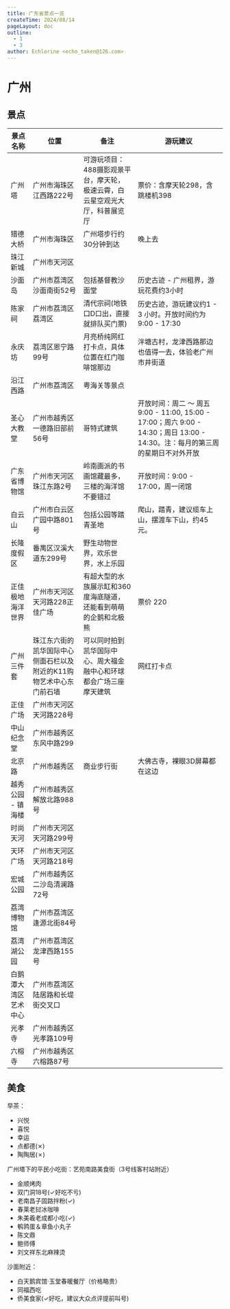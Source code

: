 ```yaml
---
title: 广东省景点一览
createTime: 2024/08/14
pageLayout: doc
outline:
  - 1
  - 3
author: Echlorine <echo_taken@126.com>
---
```


# 广州
## 景点
景点名称|位置|备注|游玩建议
-------|----|----|-------
广州塔|广州市海珠区江西路222号|可游玩项目：488摄影观景平台，摩天轮，极速云霄，白云星空观光大厅，科普展览厅|票价：含摩天轮298，含跳楼机398
猎德大桥|广州市海珠区|广州塔步行约30分钟到达|晚上去
珠江新城|广州市天河区|
沙面岛|广州市荔湾区沙面南街52号|包括基督教沙面堂|历史古迹 - 广州租界，游玩花费约3小时
陈家祠|广州市荔湾区荔湾区|清代宗祠(地铁口D口出，直接就排队买门票)|历史古迹，游玩建议约1 - 3 小时。开放时间约为9:00 - 17:30
永庆坊|荔湾区恩宁路99号|月亮桥纯网红打卡点，具体位置在红门咖啡馆那边|泮塘古村，龙津西路那边也值得一去，体验老广州市井街道
沿江西路|广州市荔湾区|粤海关等景点
圣心大教堂|广州市越秀区一德路旧部前56号|哥特式建筑|开放时间：周二 ～ 周五 9:00 - 11:00, 15:00 - 17:00；周六 9:00 - 14:30；周日 13:00 - 14:30。注：每月的第三周的星期日不对外开放
广东省博物馆|广州市天河区珠江东路2号|岭南画派的书画馆藏最多，三楼的海洋馆不要错过|开放时间：9:00 - 17:00，周一闭馆
白云山|广州市白云区广园中路801号|包括公园等踏青圣地|爬山，踏青，建议缆车上山，摆渡车下山，约45元。
长隆度假区|番禺区汉溪大道东299号|野生动物世界，欢乐世界，水上乐园|
正佳极地海洋世界|广州市天河区天河路228正佳广场|有超大型的水族展示缸和360度海底隧道，还能看到萌萌的企鹅和北极熊|票价 220|
广州三件套|珠江东六街的凯华国际中心侧面石栏以及附近的K11购物艺术中心东门前石墙|可以同时拍到凯华国际中心、周大福金融中心和环球都会广场三座摩天建筑|网红打卡点
正佳广场|广州市天河区天河路228号|
中山纪念堂|广州市越秀区东风中路299|
北京路|广州市越秀区|商业步行街|大佛古寺，裸眼3D屏幕都在这边
越秀公园 - 镇海楼|广州市越秀区解放北路988号|
时尚天河|广州市天河区天河路299号|
天环广场|广州市天河区天河路218号|
宏城公园|广州市越秀区二沙岛清澜路72号|
荔湾博物馆|广州市荔湾区逢源北街84号|
荔湾湖公园|广州市荔湾区龙津西路155号|
白鹅潭大湾区艺术中心|广州市荔湾区陆居路和长堤街交叉口|
光孝寺|广州市越秀区光孝路109号|
六榕寺|广州市越秀区六榕路87号|

## 美食
早茶：
- 兴悦
- 喜悦
- 幸运
- 点都德(&Cross;)
- 陶陶居(&cross;)

广州塔下的平民小吃街：艺苑南路美食街（3号线客村站附近）
- 金顺烤肉
- 双门洞18号(&check;好吃不亏)
- 老南昌子固路拌粉(&check;)
- 春莱老挝冰咖啡
- 朱美羲老成都小吃(&check;)
- 鹌鹑蛋＆章鱼小丸子
- 陈文鼎
- 鲍师傅
- 刘文祥东北麻辣烫

沙面附近：
- 白天鹅宾馆·玉堂春暖餐厅（价格略贵）
- 同福西吃
- 侨美食家(&check;好吃，建议大众点评提前叫号)